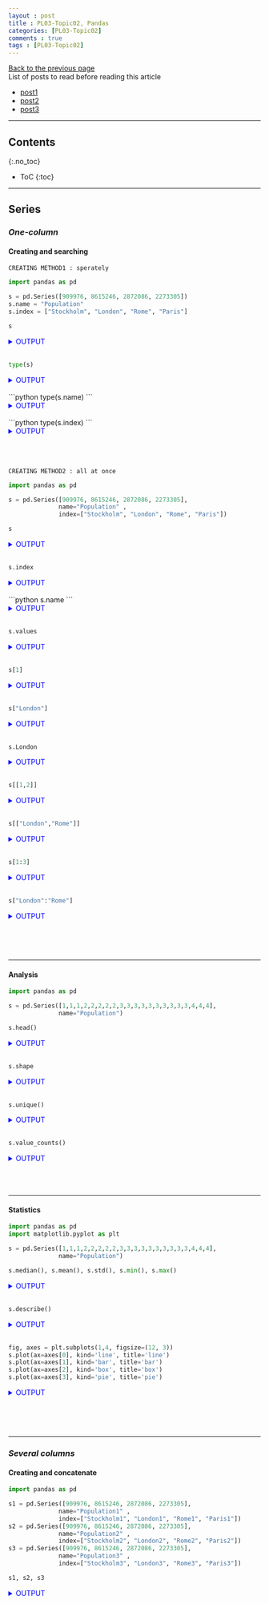 ```yaml
---
layout : post
title : PL03-Topic02, Pandas
categories: [PL03-Topic02]
comments : true
tags : [PL03-Topic02]
---
```

[Back to the previous page](https://userdyk-github.github.io/pl03/PL03-Libraries.html) <br>
List of posts to read before reading this article
- <a href='https://userdyk-github.github.io/'>post1</a>
- <a href='https://userdyk-github.github.io/'>post2</a>
- <a href='https://userdyk-github.github.io/'>post3</a>

---

## Contents
{:.no_toc}

* ToC
{:toc}

<hr class="division1">

## **Series**

### ***One-column***

#### Creating and searching

`CREATING METHOD1 : sperately`
```python
import pandas as pd

s = pd.Series([909976, 8615246, 2872086, 2273305])
s.name = "Population"
s.index = ["Stockholm", "London", "Rome", "Paris"] 
```
```python
s
```
<details markdown="1">
<summary class='jb-small' style="color:blue">OUTPUT</summary>
<hr class='division3'>
```
Stockholm     909976
London       8615246
Rome         2872086
Paris        2273305
Name: Population, dtype: int64
```
<hr class='division3'>
</details>
<br>

```python
type(s)
```
<details markdown="1">
<summary class='jb-small' style="color:blue">OUTPUT</summary>
<hr class='division3'>
```
<class 'pandas.core.series.Series'> 
```
<hr class='division3'>
</details>

<br>
```python
type(s.name)
```
<details markdown="1">
<summary class='jb-small' style="color:blue">OUTPUT</summary>
<hr class='division3'>
```
<class 'str'> 
```
<hr class='division3'>
</details>

<br>
```python
type(s.index)
```
<details markdown="1">
<summary class='jb-small' style="color:blue">OUTPUT</summary>
<hr class='division3'>
```
<class 'pandas.core.indexes.base.Index'>
```
<hr class='division3'>
</details>


<br><br><br>
`CREATING METHOD2 : all at once`
```python
import pandas as pd

s = pd.Series([909976, 8615246, 2872086, 2273305], 
              name="Population" ,
              index=["Stockholm", "London", "Rome", "Paris"])
```
```python
s
```
<details markdown="1">
<summary class='jb-small' style="color:blue">OUTPUT</summary>
<hr class='division3'>
```
Stockholm     909976
London       8615246
Rome         2872086
Paris        2273305
Name: Population, dtype: int64
```
<hr class='division3'>
</details>
<br>

```python 
s.index
```
<details markdown="1">
<summary class='jb-small' style="color:blue">OUTPUT</summary>
<hr class='division3'>
```
Index(['Stockholm', 'London', 'Rome', 'Paris'], dtype='object')
```
<hr class='division3'>
</details>
<br>
```python 
s.name
```
<details markdown="1">
<summary class='jb-small' style="color:blue">OUTPUT</summary>
<hr class='division3'>
```
'Population'
```
<hr class='division3'>
</details>
<br>

```python 
s.values
```
<details markdown="1">
<summary class='jb-small' style="color:blue">OUTPUT</summary>
<hr class='division3'>
method searching all values 
```
array([ 909976, 8615246, 2872086, 2273305], dtype=int64)
```
<hr class='division3'>
</details>
<br>

```python 
s[1]
```
<details markdown="1">
<summary class='jb-small' style="color:blue">OUTPUT</summary>
<hr class='division3'>
method0 : searching single value 
```
8615246
```
<hr class='division3'>
</details>
<br>

```python 
s["London"]
```
<details markdown="1">
<summary class='jb-small' style="color:blue">OUTPUT</summary>
<hr class='division3'>
method1 : searching single value 
```
8615246
```
<hr class='division3'>
</details>
<br>

```python 
s.London
```
<details markdown="1">
<summary class='jb-small' style="color:blue">OUTPUT</summary>
<hr class='division3'>
method2 : searching single value 
```
8615246
```
<hr class='division3'>
</details>
<br>

```python 
s[[1,2]]
```
<details markdown="1">
<summary class='jb-small' style="color:blue">OUTPUT</summary>
<hr class='division3'>
method0 : searching multi-values
```
London    8615246
Rome      2872086
Name: Population, dtype: int64
```
<hr class='division3'>
</details>
<br>

```python 
s[["London","Rome"]]
```
<details markdown="1">
<summary class='jb-small' style="color:blue">OUTPUT</summary>
<hr class='division3'>
method1 : searching multi-values 
```
London    8615246
Rome      2872086
Name: Population, dtype: int64
```
<hr class='division3'>
</details>
<br>

```python 
s[1:3]
```
<details markdown="1">
<summary class='jb-small' style="color:blue">OUTPUT</summary>
<hr class='division3'>
method2 : searching multi-values
```
London    8615246
Rome      2872086
Name: Population, dtype: int64
```
<hr class='division3'>
</details>
<br>

```python 
s["London":"Rome"]
```
<details markdown="1">
<summary class='jb-small' style="color:blue">OUTPUT</summary>
<hr class='division3'>
method3 : searching multi-values 
```
London    8615246
Rome      2872086
Name: Population, dtype: int64
```
<hr class='division3'>
</details>


<br><br><br>

---





#### Analysis

```python
import pandas as pd

s = pd.Series([1,1,1,2,2,2,2,2,3,3,3,3,3,3,3,3,3,3,4,4,4], 
              name="Population")
```
```python
s.head()
```
<details markdown="1">
<summary class='jb-small' style="color:blue">OUTPUT</summary>
<hr class='division3'>
```
0    1
1    1
2    1
3    2
4    2
Name: Population, dtype: int64
```
<hr class='division3'>
</details>
<br>

```python
s.shape
```
<details markdown="1">
<summary class='jb-small' style="color:blue">OUTPUT</summary>
<hr class='division3'>
```
(21,)
```
<hr class='division3'>
</details>
<br>

```python
s.unique()
```
<details markdown="1">
<summary class='jb-small' style="color:blue">OUTPUT</summary>
<hr class='division3'>
```
array([1, 2, 3, 4], dtype=int64)
```
<hr class='division3'>
</details>
<br>

```python
s.value_counts()
```
<details markdown="1">
<summary class='jb-small' style="color:blue">OUTPUT</summary>
<hr class='division3'>
```
3    10
2     5
4     3
1     3
Name: Population, dtype: int64
```
<hr class='division3'>
</details>
<br><br><br>

---

#### Statistics

```python
import pandas as pd
import matplotlib.pyplot as plt

s = pd.Series([1,1,1,2,2,2,2,2,3,3,3,3,3,3,3,3,3,3,4,4,4], 
              name="Population")
```
```python
s.median(), s.mean(), s.std(), s.min(), s.max()
```
<details markdown="1">
<summary class='jb-small' style="color:blue">OUTPUT</summary>
<hr class='division3'>
```
(3.0, 2.619047619047619, 0.9206622874969125, 1, 4)
```
<hr class='division3'>
</details>
<br>

```python
s.describe()
```
<details markdown="1">
<summary class='jb-small' style="color:blue">OUTPUT</summary>
<hr class='division3'>
```
count    21.000000
mean      2.619048
std       0.920662
min       1.000000
25%       2.000000
50%       3.000000
75%       3.000000
max       4.000000
Name: Population, dtype: float64
```
<hr class='division3'>
</details>
<br>

```python
fig, axes = plt.subplots(1,4, figsize=(12, 3))
s.plot(ax=axes[0], kind='line', title='line')
s.plot(ax=axes[1], kind='bar', title='bar')
s.plot(ax=axes[2], kind='box', title='box')
s.plot(ax=axes[3], kind='pie', title='pie')
```
<details markdown="1">
<summary class='jb-small' style="color:blue">OUTPUT</summary>
<hr class='division3'>
![다운로드](https://user-images.githubusercontent.com/52376448/64455025-7d710780-d127-11e9-9734-4b88a3bf9f37.png)
<hr class='division3'>
</details>


<br><br><br>

---

### ***Several columns***

#### Creating and concatenate

```python
import pandas as pd

s1 = pd.Series([909976, 8615246, 2872086, 2273305], 
              name="Population1" ,
              index=["Stockholm1", "London1", "Rome1", "Paris1"])
s2 = pd.Series([909976, 8615246, 2872086, 2273305], 
              name="Population2" ,
              index=["Stockholm2", "London2", "Rome2", "Paris2"])
s3 = pd.Series([909976, 8615246, 2872086, 2273305], 
              name="Population3" ,
              index=["Stockholm3", "London3", "Rome3", "Paris3"])
```
```python
s1, s2, s3
```
<details markdown="1">
<summary class='jb-small' style="color:blue">OUTPUT</summary>
<hr class='division3'>
```
Stockholm1     909976
London1       8615246
Rome1         2872086
Paris1        2273305
Name: Population1, dtype: int64 

 Stockholm2     909976
London2       8615246
Rome2         2872086
Paris2        2273305
Name: Population2, dtype: int64 

 Stockholm3     909976
London3       8615246
Rome3         2872086
Paris3        2273305
Name: Population3, dtype: int64
```
<hr class='division3'>
</details>
<br>

```python
pd.concat([s1, s2, s3], axis=0)
```
<details markdown="1">
<summary class='jb-small' style="color:blue">OUTPUT</summary>
<hr class='division3'>
```
Stockholm1     909976
London1       8615246
Rome1         2872086
Paris1        2273305
Stockholm2     909976
London2       8615246
Rome2         2872086
Paris2        2273305
Stockholm3     909976
London3       8615246
Rome3         2872086
Paris3        2273305
dtype: int64
```
<hr class='division3'>
</details>
<br>

```python
pd.concat([s1, s2, s3], axis=1)
```
<details markdown="1">
<summary class='jb-small' style="color:blue">OUTPUT</summary>
<hr class='division3'>
```
            Population1  Population2  Population3
London1       8615246.0          NaN          NaN
London2             NaN    8615246.0          NaN
London3             NaN          NaN    8615246.0
Paris1        2273305.0          NaN          NaN
Paris2              NaN    2273305.0          NaN
Paris3              NaN          NaN    2273305.0
Rome1         2872086.0          NaN          NaN
Rome2               NaN    2872086.0          NaN
Rome3               NaN          NaN    2872086.0
Stockholm1     909976.0          NaN          NaN
Stockholm2          NaN     909976.0          NaN
Stockholm3          NaN          NaN     909976.0
```
<hr class='division3'>
</details>
<br>

```python
pd.concat([s1, s2, s3], axis=1, ignore_index=True)
```
<details markdown="1">
<summary class='jb-small' style="color:blue">OUTPUT</summary>
<hr class='division3'>
```
                    0          1          2
London1     8615246.0        NaN        NaN
London2           NaN  8615246.0        NaN
London3           NaN        NaN  8615246.0
Paris1      2273305.0        NaN        NaN
Paris2            NaN  2273305.0        NaN
Paris3            NaN        NaN  2273305.0
Rome1       2872086.0        NaN        NaN
Rome2             NaN  2872086.0        NaN
Rome3             NaN        NaN  2872086.0
Stockholm1   909976.0        NaN        NaN
Stockholm2        NaN   909976.0        NaN
Stockholm3        NaN        NaN   909976.0
```
<hr class='division3'>
</details>
<br>

```python
pd.concat([s1, s2, s3], axis=1, keys=['C0', 'C1', 'C2'])
```
<details markdown="1">
<summary class='jb-small' style="color:blue">OUTPUT</summary>
<hr class='division3'>
```
                   C0         C1         C2
London1     8615246.0        NaN        NaN
London2           NaN  8615246.0        NaN
London3           NaN        NaN  8615246.0
Paris1      2273305.0        NaN        NaN
Paris2            NaN  2273305.0        NaN
Paris3            NaN        NaN  2273305.0
Rome1       2872086.0        NaN        NaN
Rome2             NaN  2872086.0        NaN
Rome3             NaN        NaN  2872086.0
Stockholm1   909976.0        NaN        NaN
Stockholm2        NaN   909976.0        NaN
Stockholm3        NaN        NaN   909976.0
```
<hr class='division3'>
</details>
<br><br><br>

<hr class="division2">

## **DataFrame**

### ***One-dataframe***

#### Creating and searching

`Creating method1 based on row`
```python
import pandas as pd

df = pd.DataFrame([[909976, "Sweden"],
                   [8615246, "United Kingdom"],
                   [2872086, "Italy"],
                   [2273305, "France"]])
df.index = ["Stockholm", "London", "Rome", "Paris"]
df.columns = ["Population", "State"] 
```
```python
df
```
<details markdown="1">
<summary class='jb-small' style="color:blue">OUTPUT</summary>
<hr class='division3'>
```
           Population           State
Stockholm      909976          Sweden
London        8615246  United Kingdom
Rome          2872086           Italy
Paris         2273305          France
```
<hr class='division3'>
</details>
<br><br><br>



`Creating method2 based on row`
```python
import pandas as pd

df = pd.DataFrame([[909976, "Sweden"],
                   [8615246, "United Kingdom"],
                   [2872086, "Italy"],
                   [2273305, "France"]])
df.index = ["Stockholm", "London", "Rome", "Paris"]
df.rename(columns={0:"Population", 1:"State"}, inplace=True)
```
```python
df
```
<details markdown="1">
<summary class='jb-small' style="color:blue">OUTPUT</summary>
<hr class='division3'>
```
           Population           State
Stockholm      909976          Sweden
London        8615246  United Kingdom
Rome          2872086           Italy
Paris         2273305          France
```
<hr class='division3'>
</details>
<br><br><br>



`Creating method3 based on row, all at once`
```python
import pandas as pd

df = pd.DataFrame([[909976, "Sweden"],
                   [8615246, "United Kingdom"],
                   [2872086, "Italy"],
                   [2273305, "France"]],
                 index=["Stockholm", "London", "Rome", "Paris"],
                 columns=["Population", "State"])
```
```python
df
```
<details markdown="1">
<summary class='jb-small' style="color:blue">OUTPUT</summary>
<hr class='division3'>
```
           Population           State
Stockholm      909976          Sweden
London        8615246  United Kingdom
Rome          2872086           Italy
Paris         2273305          France
```
<hr class='division3'>
</details>
<br><br><br>




`Creating method1 based on columns, all at once`
```python
import pandas as pd

df = pd.DataFrame({"Population": [909976, 8615246, 2872086, 2273305],
                   "State": ["Sweden", "United Kingdom", "Italy", "France"]},
                  index=["Stockholm", "London", "Rome", "Paris"])
```
```python
df
```
<details markdown="1">
<summary class='jb-small' style="color:blue">OUTPUT</summary>
<hr class='division3'>
```
           Population           State
Stockholm      909976          Sweden
London        8615246  United Kingdom
Rome          2872086           Italy
Paris         2273305          France
```
<hr class='division3'>
</details>
<br>

```python
df.index
```
<details markdown="1">
<summary class='jb-small' style="color:blue">OUTPUT</summary>
<hr class='division3'>
searching all index
```
Index(['Stockholm', 'London', 'Rome', 'Paris'], dtype='object', name='index')
```
<hr class='division3'>
</details>
<br>

```python
df.columns
```
<details markdown="1">
<summary class='jb-small' style="color:blue">OUTPUT</summary>
<hr class='division3'>
searching all columns
```
Index(['Population', 'State'], dtype='object')
```
<hr class='division3'>
</details>
<br>

**Searching row or values of row**
```python
df.loc["Stockholm"]
```
<details markdown="1">
<summary class='jb-small' style="color:blue">OUTPUT</summary>
<hr class='division3'>
method searching single row
```
Population    909976
State         Sweden
Name: Stockholm, dtype: object
```
<br>
<br>
**Original dataset**

|             |Population |          State|
|:------------|:----------|:--------------|
|Stockholm    | 909976    |        Sweden |
|London       | 8615246   |United Kingdom |
|Rome         | 2872086   |         Italy |
|Paris        | 2273305   |        France |

<br>
**Data-type**
```
 INPUT : type(df.loc["Stockholm"])
OUTPUT : <class 'pandas.core.series.Series'>
```
<hr class='division3'>
</details>
<br>

```python
df.loc[["Paris","Rome"]]
```
<details markdown="1">
<summary class='jb-small' style="color:blue">OUTPUT</summary>
<hr class='division3'>
method1 searching multi-rows
```
       Population   State                  
Paris     2273305  France
Rome      2872086   Italy
```
<br>
<br>
**Original dataset**

|             |Population |          State|
|:------------|:----------|:--------------|
|Stockholm    | 909976    |        Sweden |
|London       | 8615246   |United Kingdom |
|Rome         | 2872086   |         Italy |
|Paris        | 2273305   |        France |

<br>
**Data-type**
```
 INPUT : type(df.loc[["Paris","Rome"]])
OUTPUT : <class 'pandas.core.frame.DataFrame'>
```
<hr class='division3'>
</details>
<br>

```python
df[2:4]
```
<details markdown="1">
<summary class='jb-small' style="color:blue">OUTPUT</summary>
<hr class='division3'>
method2 searching multi-rows
```
       Population   State                
Rome      2872086   Italy
Paris     2273305  France
```
<br>
<br>
**Original dataset**

|             |Population |          State|
|:------------|:----------|:--------------|
|Stockholm    | 909976    |        Sweden |
|London       | 8615246   |United Kingdom |
|Rome         | 2872086   |         Italy |
|Paris        | 2273305   |        France |

<br>
**Data-type**
```
 INPUT : type(df[2:4])
OUTPUT : <class 'pandas.core.frame.DataFrame'>
```
<hr class='division3'>
</details>
<br>

```python
df.loc["Stockholm","Population"]
```
<details markdown="1">
<summary class='jb-small' style="color:blue">OUTPUT</summary>
<hr class='division3'>
method1 searching single value
```
909976
```
<br>
<br>
**Original dataset**

|             |Population |          State|
|:------------|:----------|:--------------|
|Stockholm    | 909976    |        Sweden |
|London       | 8615246   |United Kingdom |
|Rome         | 2872086   |         Italy |
|Paris        | 2273305   |        France |

<br>
**Data-type**
```
 INPUT : type(df.loc["Stockholm","Population"])
OUTPUT : <class 'numpy.int64'>
```
<hr class='division3'>
</details>
<br>

```python
df.loc["Stockholm"][0]
```
<details markdown="1">
<summary class='jb-small' style="color:blue">OUTPUT</summary>
<hr class='division3'>
method2 searching single value
```
909976
```
<br>
<br>
**Original dataset**

|             |Population |          State|
|:------------|:----------|:--------------|
|Stockholm    | 909976    |        Sweden |
|London       | 8615246   |United Kingdom |
|Rome         | 2872086   |         Italy |
|Paris        | 2273305   |        France |

<br>
**Data-type**
```
 INPUT : type(df.loc["Stockholm"][0])
OUTPUT : <class 'numpy.int64'>
```
<hr class='division3'>
</details>
<br>

```python
df.loc["Stockholm"]["Population"]
```
<details markdown="1">
<summary class='jb-small' style="color:blue">OUTPUT</summary>
<hr class='division3'>
method3 searching single value
```
909976
```
<br>
<br>
**Original dataset**

|             |Population |          State|
|:------------|:----------|:--------------|
|Stockholm    | 909976    |        Sweden |
|London       | 8615246   |United Kingdom |
|Rome         | 2872086   |         Italy |
|Paris        | 2273305   |        France |

<br>
**Data-type**
```
 INPUT : type(df.loc["Stockholm"]["Population"])
OUTPUT : <class 'numpy.int64'>
```
<hr class='division3'>
</details>
<br>

```python
df.loc["Stockholm"].Population
```
<details markdown="1">
<summary class='jb-small' style="color:blue">OUTPUT</summary>
<hr class='division3'>
method4 searching single value
```
909976
```
<br>
<br>
**Original dataset**

|             |Population |          State|
|:------------|:----------|:--------------|
|Stockholm    | 909976    |        Sweden |
|London       | 8615246   |United Kingdom |
|Rome         | 2872086   |         Italy |
|Paris        | 2273305   |        France |

<br>
**Data-type**
```
 INPUT : type(df.loc["Stockholm"].Population)
OUTPUT :  <class 'numpy.int64'>
```
<hr class='division3'>
</details>
<br>

```python
df.loc[["Paris","Rome"],"Population"]
```
<details markdown="1">
<summary class='jb-small' style="color:blue">OUTPUT</summary>
<hr class='division3'>
searching multi-values
```
Paris    2273305
Rome     2872086
Name: Population, dtype: int64
```
<br>
<br>
**Original dataset**

|             |Population |          State|
|:------------|:----------|:--------------|
|Stockholm    | 909976    |        Sweden |
|London       | 8615246   |United Kingdom |
|Rome         | 2872086   |         Italy |
|Paris        | 2273305   |        France |

<br>
**Data-type**
```
 INPUT : type(df.loc[["Paris","Rome"],"Population"])
OUTPUT : <class 'pandas.core.series.Series'>
```
<hr class='division3'>
</details>











<br>

**Searching columns or values of columns**
```python
df['Population']
```
<details markdown="1">
<summary class='jb-small' style="color:blue">OUTPUT</summary>
<hr class='division3'>
method1 searching single column
```
Stockholm     909976
London       8615246
Rome         2872086
Paris        2273305
Name: Population, dtype: int64
```
<br>
<br>
**Original dataset**

|             |Population |          State|
|:------------|:----------|:--------------|
|Stockholm    | 909976    |        Sweden |
|London       | 8615246   |United Kingdom |
|Rome         | 2872086   |         Italy |
|Paris        | 2273305   |        France |

<br>
**Data-type**
```
 INPUT : type(df['Population'])
OUTPUT : <class 'pandas.core.series.Series'>
```
<hr class='division3'>
</details>
<br>

```python
df.Population
```
<details markdown="1">
<summary class='jb-small' style="color:blue">OUTPUT</summary>
<hr class='division3'>
method2 searching single column
```
Stockholm     909976
London       8615246
Rome         2872086
Paris        2273305
Name: Population, dtype: int64
```
<br>
<br>
**Original dataset**

|             |Population |          State|
|:------------|:----------|:--------------|
|Stockholm    | 909976    |        Sweden |
|London       | 8615246   |United Kingdom |
|Rome         | 2872086   |         Italy |
|Paris        | 2273305   |        France |

<br>
**Data-type**
```
 INPUT : type(df.Population)
OUTPUT : <class 'pandas.core.series.Series'>
```
<hr class='division3'>
</details>
<br>

```python
df['Population'][0]
```
<details markdown="1">
<summary class='jb-small' style="color:blue">OUTPUT</summary>
<hr class='division3'>
method1 searching single value
```
909976
```
<br>
<br>
**Original dataset**

|             |Population |          State|
|:------------|:----------|:--------------|
|Stockholm    | 909976    |        Sweden |
|London       | 8615246   |United Kingdom |
|Rome         | 2872086   |         Italy |
|Paris        | 2273305   |        France |

<br>
<hr class='division3'>
</details>
<br>

```python
df.Population[0]
```
<details markdown="1">
<summary class='jb-small' style="color:blue">OUTPUT</summary>
<hr class='division3'>
method2 searching single value
```
909976
```
<br>
<br>
**Original dataset**

|             |Population |          State|
|:------------|:----------|:--------------|
|Stockholm    | 909976    |        Sweden |
|London       | 8615246   |United Kingdom |
|Rome         | 2872086   |         Italy |
|Paris        | 2273305   |        France |

<br>
<hr class='division3'>
</details>
<br>

```python
df['Population']['Stockholm']
```
<details markdown="1">
<summary class='jb-small' style="color:blue">OUTPUT</summary>
<hr class='division3'>
method3 searching single value
```
909976
```
<br>
<br>
**Original dataset**

|             |Population |          State|
|:------------|:----------|:--------------|
|Stockholm    | 909976    |        Sweden |
|London       | 8615246   |United Kingdom |
|Rome         | 2872086   |         Italy |
|Paris        | 2273305   |        France |

<br>
<hr class='division3'>
</details>
<br>

```python
df['Population'].Stockholm
```
<details markdown="1">
<summary class='jb-small' style="color:blue">OUTPUT</summary>
<hr class='division3'>
method4 searching single value
```
909976
```
<br>
<br>
**Original dataset**

|             |Population |          State|
|:------------|:----------|:--------------|
|Stockholm    | 909976    |        Sweden |
|London       | 8615246   |United Kingdom |
|Rome         | 2872086   |         Italy |
|Paris        | 2273305   |        France |

<br>
<hr class='division3'>
</details>





<br><br><br>





`Creating method2 based on columns`
```python
import pandas as pd

df = pd.DataFrame({"Population": [909976, 8615246, 2872086, 2273305],
                   "State": ["Sweden", "United Kingdom", "Italy", "France"],
                   "index": ["Stockholm", "London", "Rome", "Paris"]})
df = df.set_index("index")
```
```python
df
```
<details markdown="1">
<summary class='jb-small' style="color:blue">OUTPUT</summary>
<hr class='division3'>
```
           Population           State
index                                
Stockholm      909976          Sweden
London        8615246  United Kingdom
Rome          2872086           Italy
Paris         2273305          France
```
<hr class='division3'>
</details>


<br><br><br>


---

#### Arrangement
`STEP1`
```python
import pandas as pd

# creating dataset
df = pd.DataFrame({"Population": [909976, 8615246, 2872086, 2273305,123234,123444,23333,343434],
                   "State": ["Sweden", "United Kingdom", "Italy","Seoul","Suwon", "France","Korea", "Japan"],
                   "Alphabet" : ["a","b","x","d","a","a","b","c"],
                   "rank" : [1,2,3,4,6,5,7,8]})
df
```
<details markdown="1">
<summary class='jb-small' style="color:blue">OUTPUT</summary>
<hr class='division3'>
```
   Population           State Alphabet  rank
0      909976          Sweden        a     1
1     8615246  United Kingdom        b     2
2     2872086           Italy        x     3
3     2273305           Seoul        d     4
4      123234           Suwon        a     6
5      123444          France        a     5
6       23333           Korea        b     7
7      343434           Japan        c     8
```
<hr class='division3'>
</details>
<br>
`STEP2`
```python
df = df.sort_index(axis=1)
df
```
<details markdown="1">
<summary class='jb-small' style="color:blue">OUTPUT</summary>
<hr class='division3'>
```
  Alphabet  Population           State  rank
0        a      909976          Sweden     1
1        b     8615246  United Kingdom     2
2        x     2872086           Italy     3
3        d     2273305           Seoul     4
4        a      123234           Suwon     6
5        a      123444          France     5
6        b       23333           Korea     7
7        c      343434           Japan     8
```
<hr class='division3'>
</details>
<br>
`STEP3`
```python
df = df.set_index(['Alphabet','rank'])
df
```
<details markdown="1">
<summary class='jb-small' style="color:blue">OUTPUT</summary>
<hr class='division3'>
```
               Population           State
Alphabet rank                            
a        1         909976          Sweden
b        2        8615246  United Kingdom
x        3        2872086           Italy
d        4        2273305           Seoul
a        6         123234           Suwon
         5         123444          France
b        7          23333           Korea
c        8         343434           Japan
```
<hr class='division3'>
</details>
<br>
`STEP4`
```python
df = df.sort_index()
df
```
<details markdown="1">
<summary class='jb-small' style="color:blue">OUTPUT</summary>
<hr class='division3'>
```
               Population           State
Alphabet rank                            
a        1         909976          Sweden
         5         123444          France
         6         123234           Suwon
b        2        8615246  United Kingdom
         7          23333           Korea
c        8         343434           Japan
d        4        2273305           Seoul
x        3        2872086           Italy
```
<hr class='division3'>
</details>
<br>
`Based on rank`
```python
df.sort_values("rank", ascending=False)
```
<details markdown="1">
<summary class='jb-small' style="color:blue">OUTPUT</summary>
<hr class='division3'>
```
               Population           State
Alphabet rank                            
c        8         343434           Japan
b        7          23333           Korea
a        6         123234           Suwon
         5         123444          France
d        4        2273305           Seoul
x        3        2872086           Italy
b        2        8615246  United Kingdom
a        1         909976          Sweden
```
<hr class='division3'>
</details>
<br>
`Based on Population`
```python
df.sort_values("Population", ascending=False)
```
<details markdown="1">
<summary class='jb-small' style="color:blue">OUTPUT</summary>
<hr class='division3'>
```
               Population           State
Alphabet rank                            
b        2        8615246  United Kingdom
x        3        2872086           Italy
d        4        2273305           Seoul
a        1         909976          Sweden
c        8         343434           Japan
a        5         123444          France
         6         123234           Suwon
b        7          23333           Korea
```
<hr class='division3'>
</details>
<br>
`Based on State`
```python
df.sort_values("State", ascending=False)
```
<details markdown="1">
<summary class='jb-small' style="color:blue">OUTPUT</summary>
<hr class='division3'>
```
               Population           State
Alphabet rank                            
b        2        8615246  United Kingdom
a        1         909976          Sweden
         6         123234           Suwon
d        4        2273305           Seoul
b        7          23333           Korea
c        8         343434           Japan
x        3        2872086           Italy
a        5         123444          France
```
<hr class='division3'>
</details>
<br>
`Based on Alphabet`
```python
df = df.sort_values("Alphabet", ascending=False)
df
```
<details markdown="1">
<summary class='jb-small' style="color:blue">OUTPUT</summary>
<hr class='division3'>
```
               Population           State
Alphabet rank                            
x        3        2872086           Italy
d        4        2273305           Seoul
c        8         343434           Japan
b        2        8615246  United Kingdom
         7          23333           Korea
a        1         909976          Sweden
         6         123234           Suwon
         5         123444          France
```
<hr class='division3'>
</details>

<br><br><br>

---

#### Analysis

```python
import pandas as pd
df = pd.DataFrame({"Population": [909976, 8615246, 2872086, 2273305,123234,123444,23333,343434],
                   "State": ["Sweden", "United Kingdom", "Italy","Seoul","Suwon", "France","Korea", "Japan"],
                   "Alphabet" : ["a","b","x","d","a","a","b","c"],
                   "rank" : [1,2,3,4,6,5,7,8]})
```
```python
df
```
<details markdown="1">
<summary class='jb-small' style="color:blue">OUTPUT</summary>
<hr class='division3'>
```
   Population           State Alphabet  rank
0      909976          Sweden        a     1
1     8615246  United Kingdom        b     2
2     2872086           Italy        x     3
3     2273305           Seoul        d     4
4      123234           Suwon        a     6
5      123444          France        a     5
6       23333           Korea        b     7
7      343434           Japan        c     8
```
<hr class='division3'>
</details>
<br>

```python
df.shape
```
<details markdown="1">
<summary class='jb-small' style="color:blue">OUTPUT</summary>
<hr class='division3'>
```
(8, 4)
```
<hr class='division3'>
</details>
<br>

```python
df.columns
```
<details markdown="1">
<summary class='jb-small' style="color:blue">OUTPUT</summary>
<hr class='division3'>
```
Index(['Population', 'State', 'Alphabet', 'rank'], dtype='object')
```
<hr class='division3'>
</details>
<br>

```python
df.index
```
<details markdown="1">
<summary class='jb-small' style="color:blue">OUTPUT</summary>
<hr class='division3'>
```
RangeIndex(start=0, stop=8, step=1)
```
<hr class='division3'>
</details>
<br>

```python
df['Alphabet'].unique()
```
<details markdown="1">
<summary class='jb-small' style="color:blue">OUTPUT</summary>
<hr class='division3'>
```
array(['a', 'b', 'x', 'd', 'c'], dtype=object)
```
<hr class='division3'>
</details>
<br>

```python
df['Alphabet'].value_counts()
```
<details markdown="1">
<summary class='jb-small' style="color:blue">OUTPUT</summary>
<hr class='division3'>
```
a    3
b    2
c    1
x    1
d    1
Name: Alphabet, dtype: int64
```
<hr class='division3'>
</details>
<br><br><br>

---

#### Statistics

```python
import pandas as pd

df = pd.DataFrame({"Population": [909976, 8615246, 2872086, 2273305,123234,123444,23333,343434],
                   "State": ["Sweden", "United Kingdom", "Italy","Seoul","Suwon", "France","Korea", "Japan"],
                   "Alphabet" : ["a","b","x","d","a","a","b","c"],
                   "rank" : [1,2,3,4,6,5,7,8]})
df = df.set_index(["Alphabet","rank"]).sort_index()
```
```python
df
```
<details markdown="1">
<summary class='jb-small' style="color:blue">OUTPUT</summary>
<hr class='division3'>
```
               Population           State
Alphabet rank                            
a        1         909976          Sweden
         5         123444          France
         6         123234           Suwon
b        2        8615246  United Kingdom
         7          23333           Korea
c        8         343434           Japan
d        4        2273305           Seoul
x        3        2872086           Italy
```
<hr class='division3'>
</details>
<br>
```python
df.loc['a'].std()
```
<details markdown="1">
<summary class='jb-small' style="color:blue">OUTPUT</summary>
<hr class='division3'>
```
[454165.09584217647]
```
<hr class='division3'>
</details>
<br><br><br>

---

### ***Several dataframes***

#### Deleting

`drop`
```python
import pandas as pd
import numpy as np

df = pd.DataFrame(np.arange(12).reshape(3, 4),
                  columns=['A', 'B', 'C', 'D'])
df
```
<details markdown="1">
<summary class='jb-small' style="color:blue">OUTPUT</summary>
<hr class='division3'>
```
   A  B   C   D
0  0  1   2   3
1  4  5   6   7
2  8  9  10  11
```
<hr class='division3'>
</details>
<br>

```python
# single column drop
df.drop('A', axis=1)
```
<details markdown="1">
<summary class='jb-small' style="color:blue">OUTPUT</summary>
<hr class='division3'>
```
   A  B   C   D
0  0  1   2   3
1  4  5   6   7
2  8  9  10  11
```
<hr class='division3'>
</details>
<br>

```python
# multi-columns drop
df.drop(['B', 'C'], axis=1)
```
<details markdown="1">
<summary class='jb-small' style="color:blue">OUTPUT</summary>
<hr class='division3'>
```
   A  B   C   D
0  0  1   2   3
1  4  5   6   7
2  8  9  10  11
```
<hr class='division3'>
</details>
<br>

```python
# single row drop
df.drop(1, axis=0)
```
<details markdown="1">
<summary class='jb-small' style="color:blue">OUTPUT</summary>
<hr class='division3'>
```
   A  B   C   D
0  0  1   2   3
1  4  5   6   7
2  8  9  10  11
```
<hr class='division3'>
</details>
<br>

```python
# multi-row drop
df.drop([1,2], axis=0)
```
<details markdown="1">
<summary class='jb-small' style="color:blue">OUTPUT</summary>
<hr class='division3'>
```
   A  B   C   D
0  0  1   2   3
1  4  5   6   7
2  8  9  10  11
```
<hr class='division3'>
</details>
<br><br><br>


`drop_duplicates`
```python
import pandas as pd

df = pd.DataFrame({"phone": [909976, 8615246, 2872086, 2273305,2273305,2273305,2273305]})
```
```python
df
```
<details markdown="1">
<summary class='jb-small' style="color:blue">OUTPUT</summary>
<hr class='division3'>
```
     phone
0   909976
1  8615246
2  2872086
3  2273305
4  2273305
5  2273305
6  2273305
```
<hr class='division3'>
</details>
<br>

```python
df.drop_duplicates('phone',keep='first')
```
<details markdown="1">
<summary class='jb-small' style="color:blue">OUTPUT</summary>
<hr class='division3'>
```
     phone
0   909976
1  8615246
2  2872086
3  2273305
```
<hr class='division3'>
</details>
<br>

```python
df.drop_duplicates('phone',keep='last')
```
<details markdown="1">
<summary class='jb-small' style="color:blue">OUTPUT</summary>
<hr class='division3'>
```
     phone
0   909976
1  8615246
2  2872086
6  2273305
```
<hr class='division3'>
</details>

<br><br><br>







---

#### Concatenating

```python
df1 = pd.DataFrame([[909976, "Sweden1"],
                    [8615246, "United Kingdom1"],
                    [2872086, "Italy1"],
                    [2273305, "France1"]],
                  index=["Stockholm1", "London1", "Rome1", "Paris1"],
                  columns=["Population1", "State1"])

df2 = pd.DataFrame([[909976, "Sweden2"],
                    [8615246, "United Kingdom2"],
                    [2872086, "Italy2"],
                    [2273305, "France2"]],
                  index=["Stockholm2", "London2", "Rome2", "Paris2"],
                  columns=["Population2", "State2"])
```
```python
df1, df2
```
<details markdown="1">
<summary class='jb-small' style="color:blue">OUTPUT</summary>
<hr class='division3'>
```
            Population1           State1
Stockholm1       909976          Sweden1
London1         8615246  United Kingdom1
Rome1           2872086           Italy1
Paris1          2273305          France1 

             Population2           State2
Stockholm2       909976          Sweden2
London2         8615246  United Kingdom2
Rome2           2872086           Italy2
Paris2          2273305          France2
```
<hr class='division3'>
</details>
<br>
`Concat for left and right`
```python
df = pd.concat([df1, df2], axis=1)
df
```
<details markdown='1'>
<summary class='jb-small' style="color:blue">OUTPUT</summary>
<hr class='division3'>
```
            Population1           State1  Population2           State2
London1       8615246.0  United Kingdom1          NaN              NaN
London2             NaN              NaN    8615246.0  United Kingdom2
Paris1        2273305.0          France1          NaN              NaN
Paris2              NaN              NaN    2273305.0          France2
Rome1         2872086.0           Italy1          NaN              NaN
Rome2               NaN              NaN    2872086.0           Italy2
Stockholm1     909976.0          Sweden1          NaN              NaN
Stockholm2          NaN              NaN     909976.0          Sweden2
```
<hr class='division3'>
</details>
<br>

```python
df = pd.concat([df1, df2], axis=1, ignore_index=True)
df
```
<details markdown='1'>
<summary class='jb-small' style="color:blue">OUTPUT</summary>
<hr class='division3'>
```
                    0                1          2                3
London1     8615246.0  United Kingdom1        NaN              NaN
London2           NaN              NaN  8615246.0  United Kingdom2
Paris1      2273305.0          France1        NaN              NaN
Paris2            NaN              NaN  2273305.0          France2
Rome1       2872086.0           Italy1        NaN              NaN
Rome2             NaN              NaN  2872086.0           Italy2
Stockholm1   909976.0          Sweden1        NaN              NaN
Stockholm2        NaN              NaN   909976.0          Sweden2
```
<hr class='division3'>
</details>
<br>

```python
df = pd.concat([df1, df2], axis=1, keys=['C0', 'C1'])
df
```
<details markdown='1'>
<summary class='jb-small' style="color:blue">OUTPUT</summary>
<hr class='division3'>
```
                    C0                           C1                 
           Population1           State1 Population2           State2
London1      8615246.0  United Kingdom1         NaN              NaN
London2            NaN              NaN   8615246.0  United Kingdom2
Paris1       2273305.0          France1         NaN              NaN
Paris2             NaN              NaN   2273305.0          France2
Rome1        2872086.0           Italy1         NaN              NaN
Rome2              NaN              NaN   2872086.0           Italy2
Stockholm1    909976.0          Sweden1         NaN              NaN
Stockholm2         NaN              NaN    909976.0          Sweden2
```
<hr class='division3'>
</details>
<br>
`Concat for up and down`
```python
df = pd.concat([df1, df2], axis=0)
df
```
<details markdown='1'>
<summary class='jb-small' style="color:blue">OUTPUT</summary>
<hr class='division3'>
```
            Population1  Population2           State1           State2
Stockholm1     909976.0          NaN          Sweden1              NaN
London1       8615246.0          NaN  United Kingdom1              NaN
Rome1         2872086.0          NaN           Italy1              NaN
Paris1        2273305.0          NaN          France1              NaN
Stockholm2          NaN     909976.0              NaN          Sweden2
London2             NaN    8615246.0              NaN  United Kingdom2
Rome2               NaN    2872086.0              NaN           Italy2
Paris2              NaN    2273305.0              NaN          France2
```
<hr class='division3'>
</details>
<br>

```python
df = pd.concat([df1, df2], axis=0, ignore_index=True)
df
```
<details markdown='1'>
<summary class='jb-small' style="color:blue">OUTPUT</summary>
<hr class='division3'>
```
   Population1  Population2           State1           State2
0     909976.0          NaN          Sweden1              NaN
1    8615246.0          NaN  United Kingdom1              NaN
2    2872086.0          NaN           Italy1              NaN
3    2273305.0          NaN          France1              NaN
4          NaN     909976.0              NaN          Sweden2
5          NaN    8615246.0              NaN  United Kingdom2
6          NaN    2872086.0              NaN           Italy2
7          NaN    2273305.0              NaN          France2
```
<hr class='division3'>
</details>
<br>

```python
df = pd.concat([df1, df2], axis=0, keys=['C0', 'C1'])
df
```
<details markdown='1'>
<summary class='jb-small' style="color:blue">OUTPUT</summary>
<hr class='division3'>
<span class='jb-small'>United Kingdom = UK</span>
```
               Population1  Population2      State1      State2
C0 Stockholm1     909976.0          NaN     Sweden1         NaN
   London1       8615246.0          NaN         UK1         NaN
   Rome1         2872086.0          NaN      Italy1         NaN
   Paris1        2273305.0          NaN     France1         NaN
C1 Stockholm2          NaN     909976.0         NaN     Sweden2
   London2             NaN    8615246.0         NaN         UK2
   Rome2               NaN    2872086.0         NaN      Italy2
   Paris2              NaN    2273305.0         NaN     France2
```
<hr class='division3'>
</details>
<br><br><br>

---

#### Merging

---


<hr class="division2">

## **Covert Data-Type**

### ***DataFrame to Series***

---

### ***Series to DataFrame***

---

### ***DataFrame to numpy***

---

<hr class="division1">

List of posts followed by this article
- [post1](https://userdyk-github.github.io/)
- <a href='https://userdyk-github.github.io/'>post2</a>
- <a href='https://userdyk-github.github.io/'>post3</a>

---

Reference
- [post1](https://userdyk-github.github.io/)
- <a href='https://userdyk-github.github.io/'>post2</a>
- <a href='https://userdyk-github.github.io/'>post3</a>

---


